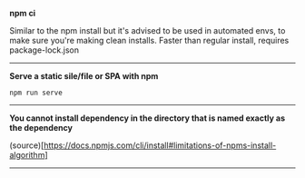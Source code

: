 **npm ci**

Similar to the npm install but it's advised to be used in automated envs, to make sure you're making clean installs. 
Faster than regular install, requires package-lock.json 

---

**Serve a static sile/file or SPA with npm**

`npm run serve`

---

**You cannot install dependency in the directory that is named exactly as the dependency**

(source)[https://docs.npmjs.com/cli/install#limitations-of-npms-install-algorithm]

---
